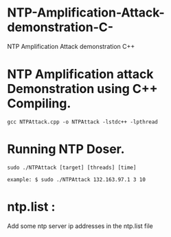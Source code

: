 # NTP-Amplification-Attack-demonstration-C-
NTP Amplification Attack demonstration C++

NTP Amplification attack Demonstration using C++
Compiling.
===
    gcc NTPAttack.cpp -o NTPAttack -lstdc++ -lpthread
Running NTP Doser.
===
	sudo ./NTPAttack [target] [threads] [time]

	example: $ sudo ./NTPAttack 132.163.97.1 3 10
ntp.list :
===
Add some ntp server ip addresses in the ntp.list file
